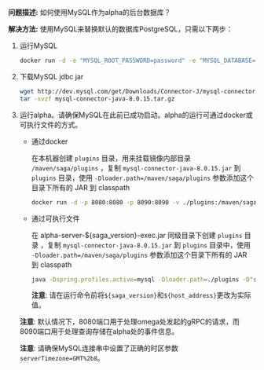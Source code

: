 **问题描述:** 如何使用MySQL作为alpha的后台数据库？

**解决方法:** 使用MySQL来替换默认的数据库PostgreSQL，只需以下两步：
1. 运行MySQL
   ```bash
   docker run -d -e "MYSQL_ROOT_PASSWORD=password" -e "MYSQL_DATABASE=saga" -e "MYSQL_USER=saga" -e "MYSQL_PASSWORD=password" -p 3306:3306 mysql/mysql-server:5.7
   ```

2. 下载MySQL jdbc jar

   ```bash
   wget http://dev.mysql.com/get/Downloads/Connector-J/mysql-connector-java-8.0.15.tar.gz 
   tar -xvzf mysql-connector-java-8.0.15.tar.gz
   ```

3. 运行alpha。请确保MySQL在此前已成功启动。alpha的运行可通过docker或可执行文件的方式。

   * 通过docker

      在本机器创建 `plugins` 目录，用来挂载镜像内部目录 `/maven/saga/plugins` ，复制  `mysql-connector-java-8.0.15.jar` 到 `plugins` 目录，使用  `-Dloader.path=/maven/saga/plugins`  参数添加这个目录下所有的 JAR 到 classpath

      ```bash
      docker run -d -p 8080:8080 -p 8090:8090 -v ./plugins:/maven/saga/plugins -e "JAVA_OPTS=-Dspring.profiles.active=mysql -Dloader.path=/maven/saga/plugins -Dspring.datasource.url=jdbc:mysql://${host_address}:3306/saga?serverTimezone=GMT%2b8&useSSL=false" alpha-server:${saga_version}
      ```

   * 通过可执行文件

      在 alpha-server-${saga_version}-exec.jar 同级目录下创建 `plugins` 目录 ，复制  `mysql-connector-java-8.0.15.jar` 到 `plugins` 目录中，使用  `-Dloader.path=/maven/saga/plugins`  参数添加这个目录下所有的 JAR 到 classpath

      ```bash
      java -Dspring.profiles.active=mysql -Dloader.path=./plugins -D"spring.datasource.url=jdbc:mysql://${host_address}:3306/saga?serverTimezone=GMT%2b8&useSSL=false" -jar alpha-server-${saga_version}-exec.jar
      ```
      **注意**: 请在运行命令前将`${saga_version}`和`${host_address}`更改为实际值。

   **注意**: 默认情况下，8080端口用于处理omega处发起的gRPC的请求，而8090端口用于处理查询存储在alpha处的事件信息。

   **注意**: 请确保MySQL连接串中设置了正确的时区参数`serverTimezone=GMT%2b8`。

